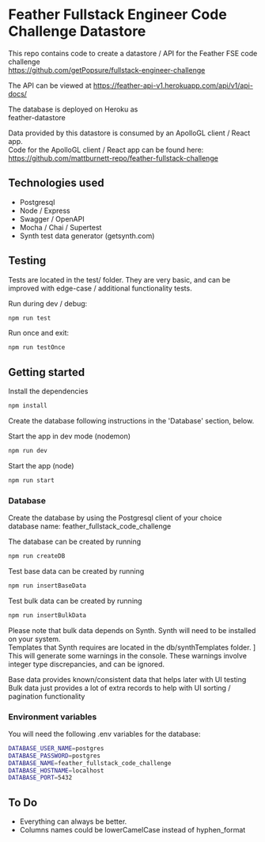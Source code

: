 # Feather Fullstack Engineer Code Challenge Datastore

This repo contains code to create a datastore / API for the Feather FSE code challenge \
https://github.com/getPopsure/fullstack-engineer-challenge

The API can be viewed at https://feather-api-v1.herokuapp.com/api/v1/api-docs/

The database is deployed on Heroku as \
feather-datastore

Data provided by this datastore is consumed by an ApolloGL client / React app. \
Code for the ApolloGL client / React app can be found here: \
https://github.com/mattburnett-repo/feather-fullstack-challenge

## Technologies used
* Postgresql 
* Node / Express 
* Swagger / OpenAPI
* Mocha / Chai / Supertest
* Synth test data generator (getsynth.com)

## Testing
Tests are located in the test/ folder. They are very basic, and can be improved with edge-case / additional functionality tests.

Run during dev / debug:
```bash
npm run test
```

Run once and exit:
```bash
npm run testOnce
```

## Getting started
Install the dependencies
```bash
npm install
```
Create the database following instructions in the 'Database' section, below.

Start the app in dev mode (nodemon)
```bash
npm run dev
```

Start the app (node)
```bash
npm run start
```

### Database
Create the database by using the Postgresql client of your choice \
database name: feather_fullstack_code_challenge

The database can be created by running
```bash
npm run createDB
```

Test base data can be created by running
```bash
npm run insertBaseData
```

Test bulk data can be created by running
```bash
npm run insertBulkData
```
Please note that bulk data depends on Synth. Synth will need to be installed on your system. \
Templates that Synth requires are located in the db/synthTemplates folder. ]
This will generate some warnings in the console. These warnings involve integer type discrepancies, and can be ignored.
  
Base data provides known/consistent data that helps later with UI testing \
Bulk data just provides a lot of extra records to help with UI sorting / pagination functionality

### Environment variables
You will need the following .env variables for the database:
```bash
DATABASE_USER_NAME=postgres
DATABASE_PASSWORD=postgres
DATABASE_NAME=feather_fullstack_code_challenge 
DATABASE_HOSTNAME=localhost
DATABASE_PORT=5432 
```

## To Do
* Everything can always be better.
* Columns names could be lowerCamelCase instead of hyphen_format

